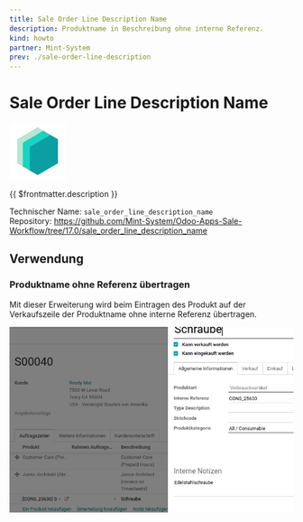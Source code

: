 ```yaml
---
title: Sale Order Line Description Name
description: Produktname in Beschreibung ohne interne Referenz.
kind: howto
partner: Mint-System
prev: ./sale-order-line-description
---
```


# Sale Order Line Description Name

![icon_oms_box](attachments/icons_odoo_mint_system.png)

{{ $frontmatter.description }}

Technischer Name: `sale_order_line_description_name`\
Repository: <https://github.com/Mint-System/Odoo-Apps-Sale-Workflow/tree/17.0/sale_order_line_description_name>

## Verwendung

### Produktname ohne Referenz übertragen

Mit dieser Erweiterung wird beim Eintragen des Produkt auf der Verkaufszeile der Produktname ohne interne Referenz übertragen.

![Sale Order Line Description Name](attachments/Sale%20Order%20Line%20Description%20Name.png)
